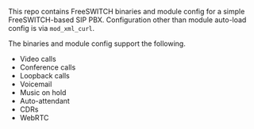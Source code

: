This repo contains
FreeSWITCH binaries and module config
for a simple FreeSWITCH-based SIP PBX.
Configuration other than module auto-load config
is via `mod_xml_curl`.

The binaries and module config
support the following.

- Video calls
- Conference calls
- Loopback calls
- Voicemail
- Music on hold
- Auto-attendant
- CDRs
- WebRTC
